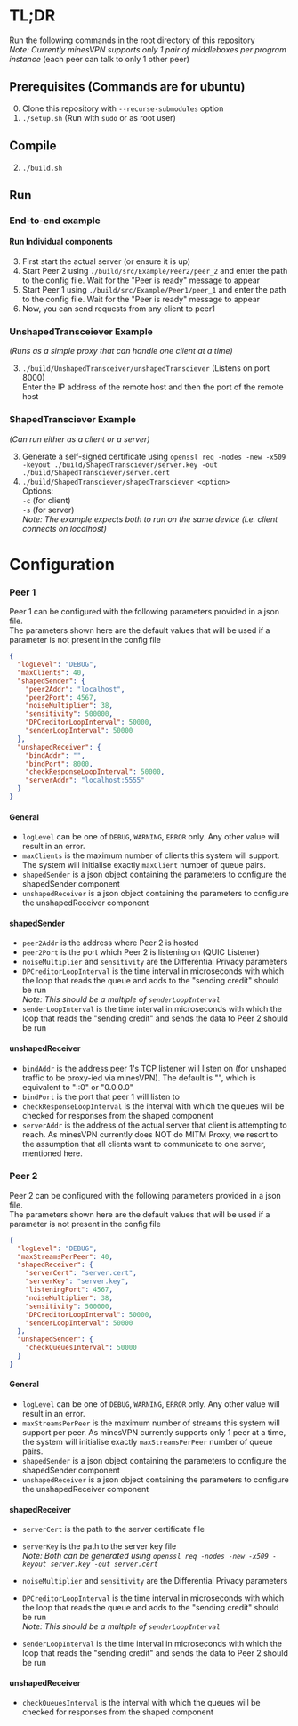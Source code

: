 # TL;DR

Run the following commands in the root directory of this repository  
_Note: Currently minesVPN supports only 1 pair of middleboxes per program
instance_ (each peer can talk to only 1 other peer)

## Prerequisites (Commands are for ubuntu)

0. Clone this repository with `--recurse-submodules` option
1. `./setup.sh` (Run with `sudo` or as root user)

## Compile

2. `./build.sh`

## Run

### End-to-end example

#### Run Individual components

3. First start the actual server (or ensure it is up)
4. Start Peer 2 using `./build/src/Example/Peer2/peer_2` and enter the path to
   the config file. Wait for the "Peer is ready" message to appear
5. Start Peer 1 using `./build/src/Example/Peer1/peer_1` and enter the path to
   the config file. Wait for the   "Peer is ready" message to appear
7. Now, you can send requests from any client to peer1

### UnshapedTransceiever Example

_(Runs as a simple proxy that can handle one client at a time)_

3. `./build/UnshapedTransceiver/unshapedTransciever` (Listens on port 8000)  
   Enter the IP address of the remote host and then the port of the remote host

### ShapedTransciever Example

_(Can run either as a client or a server)_

3. Generate a self-signed certificate
   using `openssl req -nodes -new -x509 -keyout ./build/ShapedTransciever/server.key -out ./build/ShapedTransciever/server.cert`
4. `./build/ShapedTransciever/shapedTransciever <option>`  
   Options:  
   `-c` (for client)  
   `-s` (for server)  
   _Note: The example expects both to run on the same device (i.e. client
   connects on localhost)_

# Configuration

### Peer 1

Peer 1 can be configured with the following parameters provided in a json
file.  
The parameters shown here are the default values that will be used if a
parameter is not present in the config file

```json
{
  "logLevel": "DEBUG",
  "maxClients": 40,
  "shapedSender": {
    "peer2Addr": "localhost",
    "peer2Port": 4567,
    "noiseMultiplier": 38,
    "sensitivity": 500000,
    "DPCreditorLoopInterval": 50000,
    "senderLoopInterval": 50000
  },
  "unshapedReceiver": {
    "bindAddr": "",
    "bindPort": 8000,
    "checkResponseLoopInterval": 50000,
    "serverAddr": "localhost:5555"
  }
}
```

#### General

- `logLevel` can be one of `DEBUG`, `WARNING`, `ERROR` only. Any other value
  will result in an error.
- `maxClients` is the maximum number of clients this system
  will support. The system will initialise exactly `maxClient` number of queue
  pairs.
- `shapedSender` is a json object containing the parameters to configure the
  shapedSender component
- `unshapedReceiver` is a json object containing the parameters to configure the
  unshapedReceiver component

#### shapedSender

- `peer2Addr` is the address where Peer 2 is hosted
- `peer2Port` is the port which Peer 2 is listening on (QUIC Listener)
- `noiseMultiplier` and `sensitivity` are the Differential Privacy parameters
- `DPCreditorLoopInterval` is the time interval in microseconds with which the
  loop that reads the queue and adds to the "sending credit" should be run  
  _Note: This should be a multiple of `senderLoopInterval`_
- `senderLoopInterval` is the time interval in microseconds with which the
  loop that reads the "sending credit" and sends the data to Peer 2 should
  be run

#### unshapedReceiver

- `bindAddr` is the address peer 1's TCP listener will listen on (for
  unshaped traffic to be proxy-ied via minesVPN). The default is "", which
  is equivalent to "::0" or "0.0.0.0"
- `bindPort` is the port that peer 1 will listen to
- `checkResponseLoopInterval` is the interval with which the queues will be
  checked for responses from the shaped component
- `serverAddr` is the address of the actual server that client is attempting
  to reach. As minesVPN currently does NOT do MITM Proxy, we resort to the
  assumption that all clients want to communicate to one server, mentioned here.

### Peer 2

Peer 2 can be configured with the following parameters provided in a json
file.  
The parameters shown here are the default values that will be used if a
parameter is not present in the config file

```json
{
  "logLevel": "DEBUG",
  "maxStreamsPerPeer": 40,
  "shapedReceiver": {
    "serverCert": "server.cert",
    "serverKey": "server.key",
    "listeningPort": 4567,
    "noiseMultiplier": 38,
    "sensitivity": 500000,
    "DPCreditorLoopInterval": 50000,
    "senderLoopInterval": 50000
  },
  "unshapedSender": {
    "checkQueuesInterval": 50000
  }
}
```

#### General

- `logLevel` can be one of `DEBUG`, `WARNING`, `ERROR` only. Any other value
  will result in an error.
- `maxStreamsPerPeer` is the maximum number of streams this
  system will support per peer. As minesVPN currently supports only 1 peer
  at a time, the system will initialise exactly  `maxStreamsPerPeer`  number of
  queue pairs.
- `shapedSender` is a json object containing the parameters to configure the
  shapedSender component
- `unshapedReceiver` is a json object containing the parameters to configure the
  unshapedReceiver component

#### shapedReceiver

- `serverCert` is the path to the server certificate file
- `serverKey` is the path to the server key file  
  _Note: Both can be generated
  using `openssl req -nodes -new -x509 -keyout server.key -out server.cert`_


- `noiseMultiplier` and `sensitivity` are the Differential Privacy parameters
- `DPCreditorLoopInterval` is the time interval in microseconds with which the
  loop that reads the queue and adds to the "sending credit" should be run  
  _Note: This should be a multiple of `senderLoopInterval`_
- `senderLoopInterval` is the time interval in microseconds with which the
  loop that reads the "sending credit" and sends the data to Peer 2 should
  be run

#### unshapedReceiver

- `checkQueuesInterval` is the interval with which the queues will be
  checked for responses from the shaped component